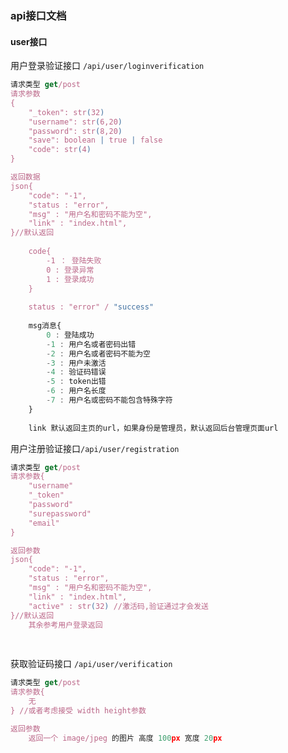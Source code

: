 ### api接口文档



#### user接口

用户登录验证接口 `/api/user/loginverification`

```javascript
请求类型 get/post
请求参数
{
    "_token": str(32)
    "username": str(6,20)
    "password": str(8,20)
    "save": boolean | true | false
    "code": str(4)
}

返回数据
json{
	"code": "-1", 
    "status : "error",
	"msg" : "用户名和密码不能为空",
    "link" : "index.html",
}//默认返回
    
    code{
        -1 ： 登陆失败
        0 : 登录异常
        1 : 登录成功
    }
    
    status : "error" / "success"
    
    msg消息{
        0 : 登陆成功
        -1 : 用户名或者密码出错
        -2 : 用户名或者密码不能为空
        -3 : 用户未激活
        -4 : 验证码错误
        -5 : token出错
        -6 : 用户名长度
        -7 : 用户名或密码不能包含特殊字符
    }
    
    link 默认返回主页的url，如果身份是管理员，默认返回后台管理页面url
```



用户注册验证接口`/api/user/registration`

```javascript
请求类型 get/post
请求参数{
    "username"
    "_token"
    "password"
    "surepassword"
    "email"
}

返回参数
json{
	"code": "-1", 
    "status : "error",
	"msg" : "用户名和密码不能为空",
    "link" : "index.html",
    "active" : str(32) //激活码,验证通过才会发送
}//默认返回
    其余参考用户登录返回
    
  
```





获取验证码接口 `/api/user/verification`

```javascript
请求类型 get/post
请求参数{
    无
} //或者考虑接受 width height参数

返回参数
	返回一个 image/jpeg 的图片 高度 100px 宽度 20px
```

